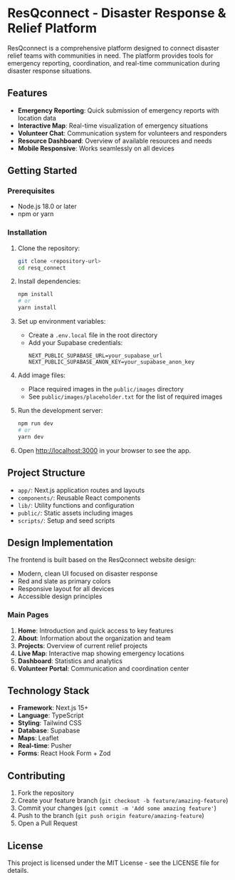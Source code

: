 # ResQconnect - Disaster Response & Relief Platform

ResQconnect is a comprehensive platform designed to connect disaster relief teams with communities in need. The platform provides tools for emergency reporting, coordination, and real-time communication during disaster response situations.

## Features

- **Emergency Reporting**: Quick submission of emergency reports with location data
- **Interactive Map**: Real-time visualization of emergency situations
- **Volunteer Chat**: Communication system for volunteers and responders
- **Resource Dashboard**: Overview of available resources and needs
- **Mobile Responsive**: Works seamlessly on all devices

## Getting Started

### Prerequisites

- Node.js 18.0 or later
- npm or yarn

### Installation

1. Clone the repository:
   ```bash
   git clone <repository-url>
   cd resq_connect
   ```

2. Install dependencies:
   ```bash
   npm install
   # or
   yarn install
   ```

3. Set up environment variables:
   - Create a `.env.local` file in the root directory
   - Add your Supabase credentials:
     ```
     NEXT_PUBLIC_SUPABASE_URL=your_supabase_url
     NEXT_PUBLIC_SUPABASE_ANON_KEY=your_supabase_anon_key
     ```

4. Add image files:
   - Place required images in the `public/images` directory
   - See `public/images/placeholder.txt` for the list of required images

5. Run the development server:
   ```bash
   npm run dev
   # or
   yarn dev
   ```

6. Open [http://localhost:3000](http://localhost:3000) in your browser to see the app.

## Project Structure

- `app/`: Next.js application routes and layouts
- `components/`: Reusable React components
- `lib/`: Utility functions and configuration
- `public/`: Static assets including images
- `scripts/`: Setup and seed scripts

## Design Implementation

The frontend is built based on the ResQconnect website design:
- Modern, clean UI focused on disaster response
- Red and slate as primary colors
- Responsive layout for all devices
- Accessible design principles

### Main Pages

1. **Home**: Introduction and quick access to key features
2. **About**: Information about the organization and team
3. **Projects**: Overview of current relief projects
4. **Live Map**: Interactive map showing emergency locations
5. **Dashboard**: Statistics and analytics
6. **Volunteer Portal**: Communication and coordination center

## Technology Stack

- **Framework**: Next.js 15+
- **Language**: TypeScript
- **Styling**: Tailwind CSS
- **Database**: Supabase
- **Maps**: Leaflet
- **Real-time**: Pusher
- **Forms**: React Hook Form + Zod

## Contributing

1. Fork the repository
2. Create your feature branch (`git checkout -b feature/amazing-feature`)
3. Commit your changes (`git commit -m 'Add some amazing feature'`)
4. Push to the branch (`git push origin feature/amazing-feature`)
5. Open a Pull Request

## License

This project is licensed under the MIT License - see the LICENSE file for details.
